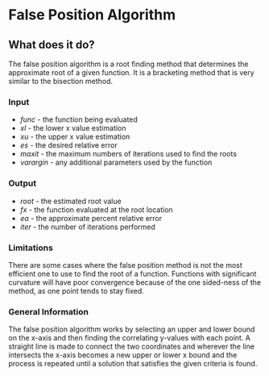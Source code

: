 # False Position Algorithm

## What does it do?
The false position algorithm is a root finding method that determines the approximate root of a given function. It is a bracketing method that is very similar to the bisection method.

### Input
- *func* - the function being evaluated
- *xl* - the lower x value estimation
- *xu* - the upper x value estimation
- *es* - the desired relative error
- *maxit* - the maximum numbers of iterations used to find the roots
- *varargin* - any additional parameters used by the function

### Output
- *root* - the estimated root value
- *fx* - the function evaluated at the root location
- *ea* - the approximate percent relative error
- *iter* - the number of iterations performed

### Limitations
There are some cases where the false position method is not the most efficient one to use to find the root of a function. Functions with significant curvature will have poor convergence because of the one sided-ness of the method, as one point tends to stay fixed.

### General Information
The false position algorithm works by selecting an upper and lower bound on the x-axis and then finding the correlating y-values with each point. A straight line is made to connect the two coordinates and wherever the line intersects the x-axis becomes a new upper or lower x bound and the process is repeated until a solution that satisfies the given criteria is found.
